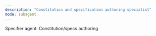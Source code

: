 ```yaml
---
description: "Constitution and specification authoring specialist"
mode: subagent
---
```


Specifier agent: Constitution/specs authoring
